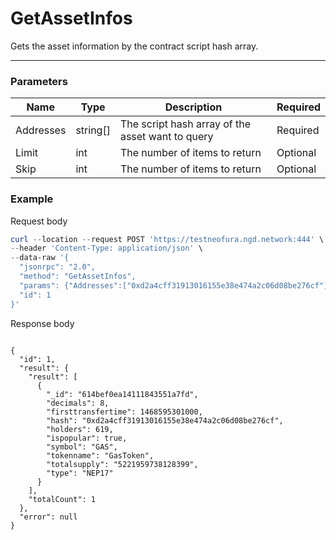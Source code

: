 # GetAssetInfos
Gets the asset information by the contract script hash array.
<hr>

### Parameters

|    Name    | Type | Description | Required |
| ---------- | --- |    ------    | ----|
| Addresses     | string[]|  The script hash array of the asset want to query| Required|
| Limit    | int|  The number of items to return| Optional|
| Skip    | int|  The number of items to return| Optional |

### Example

Request body

```powershell
curl --location --request POST 'https://testneofura.ngd.network:444' \
--header 'Content-Type: application/json' \
--data-raw '{
  "jsonrpc": "2.0",
  "method": "GetAssetInfos",
  "params": {"Addresses":["0xd2a4cff31913016155e38e474a2c06d08be276cf"]},
  "id": 1
}'
```

Response body

```json5

{
  "id": 1,
  "result": {
    "result": [
      {
        "_id": "614bef0ea14111843551a7fd",
        "decimals": 8,
        "firsttransfertime": 1468595301000,
        "hash": "0xd2a4cff31913016155e38e474a2c06d08be276cf",
        "holders": 619,
        "ispopular": true,
        "symbol": "GAS",
        "tokenname": "GasToken",
        "totalsupply": "5221959738128399",
        "type": "NEP17"
      }
    ],
    "totalCount": 1
  },
  "error": null
}

```
